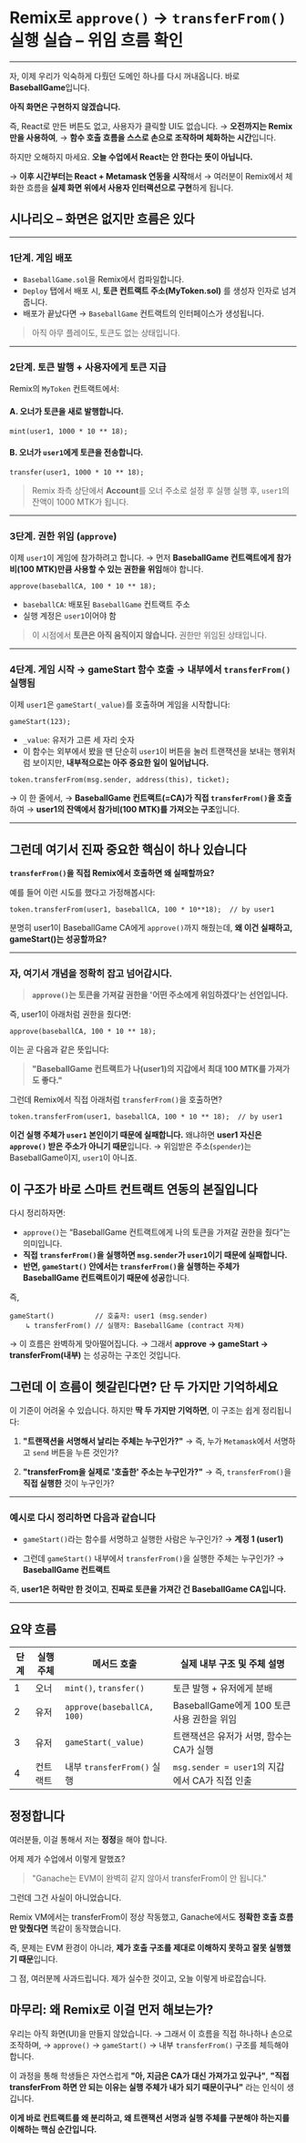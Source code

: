 # Remix로 `approve()` → `transferFrom()` 실행 실습 – 위임 흐름 확인

---

자, 이제 우리가 익숙하게 다뤘던 도메인 하나를 다시 꺼내옵니다.
바로 **BaseballGame**입니다.

**아직 화면은 구현하지 않겠습니다.**

즉, React로 만든 버튼도 없고, 사용자가 클릭할 UI도 없습니다.
→ **오전까지는 Remix만을 사용하여**,
→ **함수 호출 흐름을 스스로 손으로 조작하며 체화하는 시간**입니다.

하지만 오해하지 마세요.
**오늘 수업에서 React는 안 한다는 뜻이 아닙니다.**

→ **이후 시간부터는 React + Metamask 연동을 시작**해서
→ 여러분이 Remix에서 체화한 흐름을 **실제 화면 위에서 사용자 인터랙션으로 구현**하게 됩니다.

## 시나리오 – 화면은 없지만 흐름은 있다

---

### 1단계. **게임 배포**

- `BaseballGame.sol`을 Remix에서 컴파일합니다.
- `Deploy` 탭에서 배포 시, **토큰 컨트랙트 주소(MyToken.sol)** 를 생성자 인자로 넘겨줍니다.
- 배포가 끝났다면 → `BaseballGame` 컨트랙트의 인터페이스가 생성됩니다.

> 아직 아무 플레이도, 토큰도 없는 상태입니다.

---

### 2단계. **토큰 발행 + 사용자에게 토큰 지급**

Remix의 `MyToken` 컨트랙트에서:

#### A. 오너가 토큰을 새로 발행합니다.

```solidity
mint(user1, 1000 * 10 ** 18);
```

#### B. 오너가 `user1`에게 토큰을 전송합니다.

```solidity
transfer(user1, 1000 * 10 ** 18);
```

> Remix 좌측 상단에서 **Account**를 오너 주소로 설정 후 실행
> 실행 후, `user1`의 잔액이 1000 MTK가 됩니다.

---

### 3단계. **권한 위임 (`approve`)**

이제 `user1`이 게임에 참가하려고 합니다.
→ 먼저 **BaseballGame 컨트랙트에게 참가비(100 MTK)만큼 사용할 수 있는 권한을 위임**해야 합니다.

```solidity
approve(baseballCA, 100 * 10 ** 18);
```

- `baseballCA`: 배포된 `BaseballGame` 컨트랙트 주소
- 실행 계정은 `user1`이어야 함

> 이 시점에서 **토큰은 아직 움직이지 않습니다.**
> 권한만 위임된 상태입니다.

---

### 4단계. **게임 시작 → gameStart 함수 호출 → 내부에서 `transferFrom()` 실행됨**

이제 `user1`은 `gameStart(_value)`를 호출하며 게임을 시작합니다:

```solidity
gameStart(123);
```

- `_value`: 유저가 고른 세 자리 숫자
- 이 함수는 외부에서 봤을 땐 단순히 `user1`이 버튼을 눌러 트랜잭션을 보내는 행위처럼 보이지만,
  **내부적으로는 아주 중요한 일이 일어납니다.**

```solidity
token.transferFrom(msg.sender, address(this), ticket);
```

→ 이 한 줄에서,
→ **BaseballGame 컨트랙트(=CA)가 직접 `transferFrom()`을 호출**하여
→ **user1의 잔액에서 참가비(100 MTK)를 가져오는 구조**입니다.

---

## 그런데 여기서 진짜 중요한 핵심이 하나 있습니다

**`transferFrom()`을 직접 Remix에서 호출하면 왜 실패할까요?**

예를 들어 이런 시도를 했다고 가정해봅시다:

```solidity
token.transferFrom(user1, baseballCA, 100 * 10**18);  // by user1
```

분명히 user1이 BaseballGame CA에게 `approve()`까지 해줬는데,
**왜 이건 실패하고, gameStart()는 성공할까요?**

---

### 자, 여기서 개념을 정확히 잡고 넘어갑시다.

> **`approve()`는 토큰을 가져갈 권한을 '어떤 주소에게 위임하겠다'는 선언입니다.**

즉, user1이 아래처럼 권한을 줬다면:

```solidity
approve(baseballCA, 100 * 10 ** 18);
```

이는 곧 다음과 같은 뜻입니다:

> **"BaseballGame 컨트랙트가 나(user1)의 지갑에서 최대 100 MTK를 가져가도 좋다."**

그런데 Remix에서 직접 아래처럼 `transferFrom()`을 호출하면?

```solidity
token.transferFrom(user1, baseballCA, 100 * 10 ** 18);  // by user1
```

**이건 실행 주체가 `user1` 본인이기 때문에 실패합니다.**
왜냐하면 **user1 자신은 `approve()` 받은 주소가 아니기 때문**입니다.
→ 위임받은 주소(`spender`)는 BaseballGame이지, `user1`이 아니죠.

## 이 구조가 바로 스마트 컨트랙트 연동의 본질입니다

다시 정리하자면:

- `approve()`는 “BaseballGame 컨트랙트에게 나의 토큰을 가져갈 권한을 줬다”는 의미입니다.
- **직접 `transferFrom()`을 실행하면 `msg.sender`가 `user1`이기 때문에 실패합니다.**
- **반면, `gameStart()` 안에서는 `transferFrom()`을 실행하는 주체가 BaseballGame 컨트랙트이기 때문에 성공**합니다.

즉,

```solidity
gameStart()          // 호출자: user1 (msg.sender)
    ↳ transferFrom() // 실행자: BaseballGame (contract 자체)
```

→ 이 흐름은 완벽하게 맞아떨어집니다.
→ 그래서 **approve → gameStart → transferFrom(내부)** 는 성공하는 구조인 것입니다.

## 그런데 이 흐름이 헷갈린다면? 단 두 가지만 기억하세요

이 기준이 어려울 수 있습니다.
하지만 **딱 두 가지만 기억하면**, 이 구조는 쉽게 정리됩니다:

1. **"트랜잭션을 서명해서 날리는 주체는 누구인가?"**
   → 즉, 누가 `Metamask`에서 서명하고 `send` 버튼을 누른 것인가?

2. **"transferFrom을 실제로 '호출한' 주소는 누구인가?"**
   → 즉, `transferFrom()`을 **직접 실행한** 것이 누구인가?

---

### 예시로 다시 정리하면 다음과 같습니다

- `gameStart()`라는 함수를 서명하고 실행한 사람은 누구인가?
  → **계정 1 (user1)**

- 그런데 `gameStart()` 내부에서 `transferFrom()`을 실행한 주체는 누구인가?
  → **BaseballGame 컨트랙트**

즉, **user1은 허락만 한 것이고**,
**진짜로 토큰을 가져간 건 BaseballGame CA입니다.**

---

## 요약 흐름

| 단계 | 실행 주체 | 메서드 호출                | 실제 내부 구조 및 주체 설명                    |
| ---- | --------- | -------------------------- | ---------------------------------------------- |
| 1    | 오너      | `mint()`, `transfer()`     | 토큰 발행 + 유저에게 분배                      |
| 2    | 유저      | `approve(baseballCA, 100)` | BaseballGame에게 100 토큰 사용 권한을 위임     |
| 3    | 유저      | `gameStart(_value)`        | 트랜잭션은 유저가 서명, 함수는 CA가 실행       |
| 4    | 컨트랙트  | 내부 `transferFrom()` 실행 | `msg.sender = user1`의 지갑에서 CA가 직접 인출 |

## 정정합니다

여러분들, 이걸 통해서 저는 **정정**을 해야 합니다.

어제 제가 수업에서 이렇게 말했죠?

> "Ganache는 EVM이 완벽히 같지 않아서 transferFrom이 안 됩니다."

그런데 그건 사실이 아니었습니다.

Remix VM에서는 transferFrom이 정상 작동했고,
Ganache에서도 **정확한 호출 흐름만 맞췄다면** 똑같이 동작했습니다.

즉, 문제는 EVM 환경이 아니라,
**제가 호출 구조를 제대로 이해하지 못하고 잘못 실행했기 때문**입니다.

그 점, 여러분께 사과드립니다.
제가 실수한 것이고, 오늘 이렇게 바로잡습니다.

## 마무리: 왜 Remix로 이걸 먼저 해보는가?

우리는 아직 화면(UI)을 만들지 않았습니다.
→ 그래서 이 흐름을 직접 하나하나 손으로 조작하며,
→ `approve()` → `gameStart()` → 내부 `transferFrom()` 구조를 체득해야 합니다.

이 과정을 통해 학생들은 자연스럽게 **"아, 지금은 CA가 대신 가져가고 있구나"**,
**"직접 transferFrom 하면 안 되는 이유는 실행 주체가 내가 되기 때문이구나"** 라는 인식이 생깁니다.

**이게 바로 컨트랙트를 왜 분리하고, 왜 트랜잭션 서명과 실행 주체를 구분해야 하는지를 이해하는 핵심 순간입니다.**
